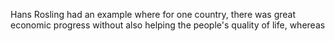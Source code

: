 Hans Rosling had an example where for one country, there was great economic progress without also helping the people's quality of life, whereas

